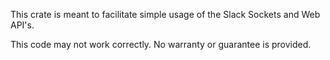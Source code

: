 
This crate is meant to facilitate simple usage of the Slack Sockets and Web API's.

This code may not work correctly. No warranty or guarantee is provided.

